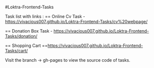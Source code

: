 #Loktra-Frontend-Tasks

Task list with links : == Online Cv Task - https://vivacious007.github.io/Loktra-Frontend-Tasks/cv%20webpage/

== Donation Box Task - https://vivacious007.github.io/Loktra-Frontend-Tasks/donation/

== Shopping Cart ==https://vivacious007.github.io/Loktra-Frontend-Tasks/cart/


Visit the branch -> gh-pages to view the source code of tasks.
